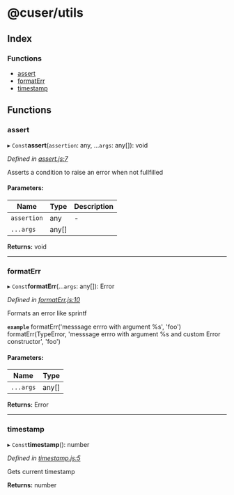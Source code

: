 # @cuser/utils

## Index

### Functions

* [assert](docs/globals.md#assert)
* [formatErr](docs/globals.md#formaterr)
* [timestamp](docs/globals.md#timestamp)

## Functions

### assert

▸ `Const`**assert**(`assertion`: any, ...`args`: any[]): void

*Defined in [assert.js:7](https://github.com/rubeniskov/cuser/blob/4d78bfd/packages/utils/assert.js#L7)*

Asserts a condition to raise an error when not fullfilled

#### Parameters:

Name | Type | Description |
------ | ------ | ------ |
`assertion` | any | - |
`...args` | any[] |   |

**Returns:** void

___

### formatErr

▸ `Const`**formatErr**(...`args`: any[]): Error

*Defined in [formatErr.js:10](https://github.com/rubeniskov/cuser/blob/4d78bfd/packages/utils/formatErr.js#L10)*

Formats an error like sprintf

**`example`** 
formatErr('messsage errro with argument %s', 'foo')
formatErr(TypeError, 'messsage errro with argument %s and custom Error constructor', 'foo')

#### Parameters:

Name | Type |
------ | ------ |
`...args` | any[] |

**Returns:** Error

___

### timestamp

▸ `Const`**timestamp**(): number

*Defined in [timestamp.js:5](https://github.com/rubeniskov/cuser/blob/4d78bfd/packages/utils/timestamp.js#L5)*

Gets current timestamp

**Returns:** number
